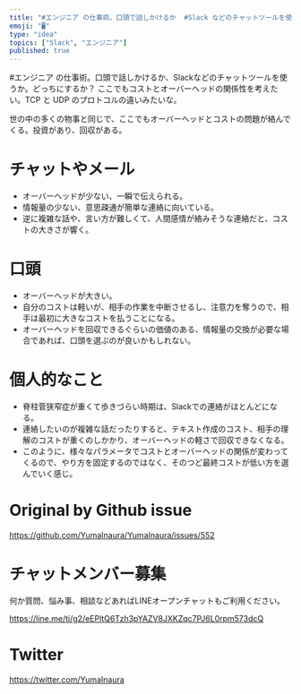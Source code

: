 ```yaml
---
title: "#エンジニア の仕事術。口頭で話しかけるか  #Slack などのチャットツールを使うか。どっちにするか？ ここでもコストとオーバーヘッドの"
emoji: "🖥"
type: "idea"
topics: ["Slack", "エンジニア"]
published: true
---
```


#エンジニア の仕事術。口頭で話しかけるか、Slackなどのチャットツールを使うか。どっちにするか？ ここでもコストとオーバーヘッドの関係性を考えたい。TCP と UDP のプロトコルの違いみたいな。 

世の中の多くの物事と同じで、ここでもオーバーヘッドとコストの問題が絡んでくる。投資があり、回収がある。

# チャットやメール

- オーバーヘッドが少ない、一瞬で伝えられる。
- 情報量の少ない、意思疎通が簡単な連絡に向いている。
- 逆に複雑な話や、言い方が難しくて、人間感情が絡みそうな連絡だと、コストの大きさが響く。

# 口頭

- オーバーヘッドが大きい。
- 自分のコストは軽いが、相手の作業を中断させるし、注意力を奪うので、相手は最初に大きなコストを払うことになる。
- オーバーヘッドを回収できるぐらいの価値のある、情報量の交換が必要な場合であれば、口頭を選ぶのが良いかもしれない。

# 個人的なこと

- 脊柱菅狭窄症が重くて歩きづらい時期は、Slackでの連絡がほとんどになる。
- 連絡したいのが複雑な話だったりすると、テキスト作成のコスト、相手の理解のコストが重くのしかかり、オーバーヘッドの軽さで回収できなくなる。
- このように、様々なパラメータでコストとオーバーヘッドの関係が変わってくるので、やり方を固定するのではなく、そのつど最終コストが低い方を選んでいく感じ。



# Original by Github issue

https://github.com/YumaInaura/YumaInaura/issues/552








<!-- Update From Qiita API -->

# チャットメンバー募集


何か質問、悩み事、相談などあればLINEオープンチャットもご利用ください。

https://line.me/ti/g2/eEPltQ6Tzh3pYAZV8JXKZqc7PJ6L0rpm573dcQ





# Twitter


https://twitter.com/YumaInaura


<!-- Update From Qiita API -->


